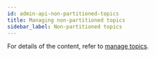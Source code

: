 ```yaml
---
id: admin-api-non-partitioned-topics
title: Managing non-partitioned topics
sidebar_label: Non-partitioned topics
---
```


For details of the content, refer to [manage topics](admin-api-topics.md).